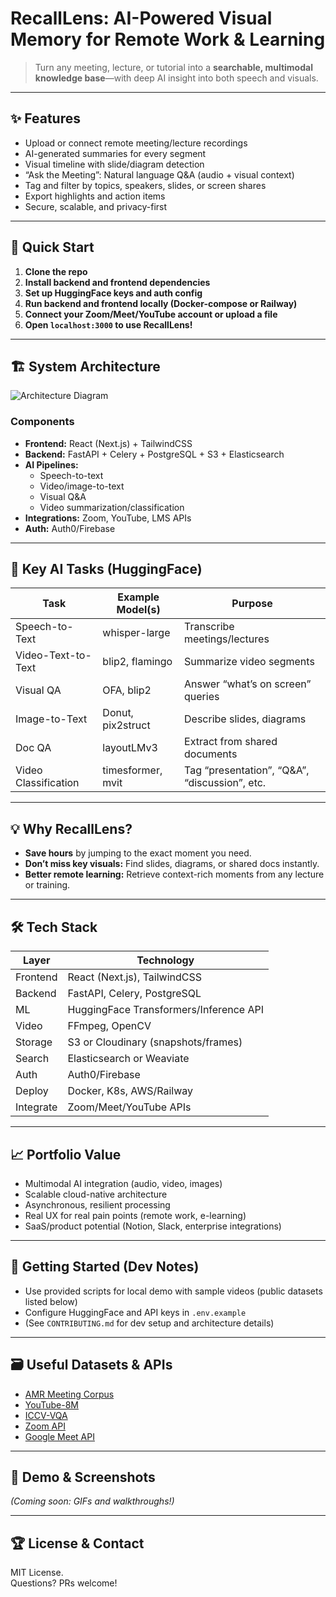 # RecallLens: AI-Powered Visual Memory for Remote Work & Learning

> Turn any meeting, lecture, or tutorial into a **searchable, multimodal knowledge base**—with deep AI insight into both speech and visuals.

---

## ✨ Features

- Upload or connect remote meeting/lecture recordings
- AI-generated summaries for every segment
- Visual timeline with slide/diagram detection
- “Ask the Meeting”: Natural language Q&A (audio + visual context)
- Tag and filter by topics, speakers, slides, or screen shares
- Export highlights and action items
- Secure, scalable, and privacy-first

---

## 🚀 Quick Start

1. **Clone the repo**
2. **Install backend and frontend dependencies**
3. **Set up HuggingFace keys and auth config**
4. **Run backend and frontend locally (Docker-compose or Railway)**
5. **Connect your Zoom/Meet/YouTube account or upload a file**
6. **Open `localhost:3000` to use RecallLens!**

---

## 🏗️ System Architecture

![Architecture Diagram](docs/architecture.png)

### **Components**
- **Frontend:** React (Next.js) + TailwindCSS
- **Backend:** FastAPI + Celery + PostgreSQL + S3 + Elasticsearch
- **AI Pipelines:**  
  - Speech-to-text  
  - Video/image-to-text  
  - Visual Q&A  
  - Video summarization/classification
- **Integrations:** Zoom, YouTube, LMS APIs
- **Auth:** Auth0/Firebase

---

## 🔑 Key AI Tasks (HuggingFace)

| Task                   | Example Model(s)           | Purpose                                         |
|------------------------|----------------------------|-------------------------------------------------|
| Speech-to-Text         | whisper-large              | Transcribe meetings/lectures                    |
| Video-Text-to-Text     | blip2, flamingo            | Summarize video segments                        |
| Visual QA              | OFA, blip2                 | Answer “what’s on screen” queries               |
| Image-to-Text          | Donut, pix2struct          | Describe slides, diagrams                       |
| Doc QA                 | layoutLMv3                 | Extract from shared documents                   |
| Video Classification   | timesformer, mvit          | Tag “presentation”, “Q&A”, “discussion”, etc.   |

---

## 💡 Why RecallLens?

- **Save hours** by jumping to the exact moment you need.
- **Don’t miss key visuals:** Find slides, diagrams, or shared docs instantly.
- **Better remote learning:** Retrieve context-rich moments from any lecture or training.

---

## 🛠️ Tech Stack

| Layer      | Technology                                |
|------------|-------------------------------------------|
| Frontend   | React (Next.js), TailwindCSS              |
| Backend    | FastAPI, Celery, PostgreSQL               |
| ML         | HuggingFace Transformers/Inference API    |
| Video      | FFmpeg, OpenCV                            |
| Storage    | S3 or Cloudinary (snapshots/frames)       |
| Search     | Elasticsearch or Weaviate                 |
| Auth       | Auth0/Firebase                            |
| Deploy     | Docker, K8s, AWS/Railway                  |
| Integrate  | Zoom/Meet/YouTube APIs                    |

---

## 📈 Portfolio Value

- Multimodal AI integration (audio, video, images)
- Scalable cloud-native architecture
- Asynchronous, resilient processing
- Real UX for real pain points (remote work, e-learning)
- SaaS/product potential (Notion, Slack, enterprise integrations)

---

## 🤖 Getting Started (Dev Notes)

- Use provided scripts for local demo with sample videos (public datasets listed below)
- Configure HuggingFace and API keys in `.env.example`
- (See `CONTRIBUTING.md` for dev setup and architecture details)

---

## 🗃️ Useful Datasets & APIs

- [AMR Meeting Corpus](https://catalog.ldc.upenn.edu/LDC2004T12)
- [YouTube-8M](https://research.google.com/youtube8m/)
- [ICCV-VQA](https://www.robots.ox.ac.uk/~vgg/data/vqa/)
- [Zoom API](https://marketplace.zoom.us/docs/api-reference/zoom-api/)
- [Google Meet API](https://developers.google.com/calendar/api/v3/reference/)

---

## 📢 Demo & Screenshots

*(Coming soon: GIFs and walkthroughs!)*

---

## 🏆 License & Contact

MIT License.  
Questions? PRs welcome!
